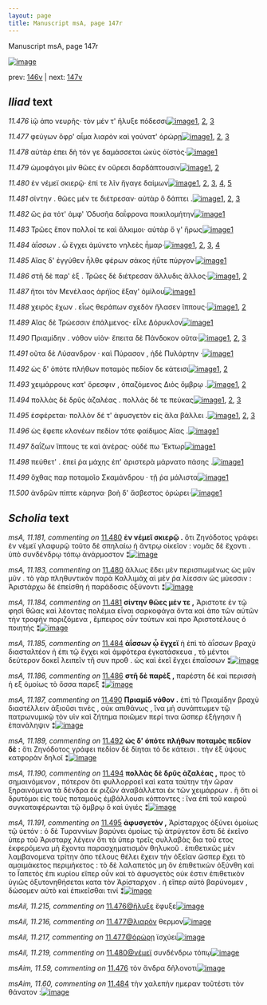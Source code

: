 ```yaml
---
layout: page
title: Manuscript msA, page 147r
---
```


Manuscript msA, page 147r

[![image](http://www.homermultitext.org/iipsrv?OBJ=IIP,1.0&FIF=/project/homer/pyramidal/deepzoom/hmt/vaimg/2017a/VA147RN_0319.tif&WID=100&CVT=JPEG)](http://www.homermultitext.org/ict2/?urn=urn:cite2:hmt:vaimg.2017a:VA147RN_0319)

prev:  [146v](../146v) | next:  [147v](../147v)

## *Iliad* text

*11.476* <a id="11.476"/> ἰῷ ἀπο νευρῆς· τὸν μέν τ' ἤλυξε πόδεσσι[![image](http://www.homermultitext.org/iipsrv?OBJ=IIP,1.0&FIF=/project/homer/pyramidal/deepzoom/hmt/vaimg/2017a/VA147RN_0319.tif&RGN=0.16,0.1952,0.364,0.0263&WID=1000&CVT=JPEG)](http://www.homermultitext.org/ict2/?urn=urn:cite2:hmt:vaimg.2017a:VA147RN_0319@0.16,0.1952,0.364,0.0263)[1](#msAim_11.59), [2](#msA_11.164), [3](#msAil_11.215)

*11.477* <a id="11.477"/> φεύγων ὄφρ' αἷμα λιαρὸν καὶ γούνατ' ὀρώρῃ[![image](http://www.homermultitext.org/iipsrv?OBJ=IIP,1.0&FIF=/project/homer/pyramidal/deepzoom/hmt/vaimg/2017a/VA147RN_0319.tif&RGN=0.16,0.2162,0.372,0.0293&WID=1000&CVT=JPEG)](http://www.homermultitext.org/ict2/?urn=urn:cite2:hmt:vaimg.2017a:VA147RN_0319@0.16,0.2162,0.372,0.0293)[1](#msAil_11.216), [2](#msAil_11.217), [3](#msA_11.164)

*11.478* <a id="11.478"/> αὐτὰρ ἐπει δὴ τόν γε δαμάσσεται ὠκὺς ὀϊστὸς·[![image](http://www.homermultitext.org/iipsrv?OBJ=IIP,1.0&FIF=/project/homer/pyramidal/deepzoom/hmt/vaimg/2017a/VA147RN_0319.tif&RGN=0.163,0.238,0.375,0.0233&WID=1000&CVT=JPEG)](http://www.homermultitext.org/ict2/?urn=urn:cite2:hmt:vaimg.2017a:VA147RN_0319@0.163,0.238,0.375,0.0233)[1](#msA_11.164)

*11.479* <a id="11.479"/> ὠμοφάγοι μὶν θῶες ἐν οὔρεσι δαρδάπτουσιν[![image](http://www.homermultitext.org/iipsrv?OBJ=IIP,1.0&FIF=/project/homer/pyramidal/deepzoom/hmt/vaimg/2017a/VA147RN_0319.tif&RGN=0.164,0.259,0.368,0.0233&WID=1000&CVT=JPEG)](http://www.homermultitext.org/ict2/?urn=urn:cite2:hmt:vaimg.2017a:VA147RN_0319@0.164,0.259,0.368,0.0233)[1](#msAil_11.218), [2](#msA_11.164)

*11.480* <a id="11.480"/> ἐν νέμεϊ σκιερῷ· ἐπί τε λῖν ἤγαγε δαίμων[![image](http://www.homermultitext.org/iipsrv?OBJ=IIP,1.0&FIF=/project/homer/pyramidal/deepzoom/hmt/vaimg/2017a/VA147RN_0319.tif&RGN=0.164,0.2755,0.353,0.0233&WID=1000&CVT=JPEG)](http://www.homermultitext.org/ict2/?urn=urn:cite2:hmt:vaimg.2017a:VA147RN_0319@0.164,0.2755,0.353,0.0233)[1](#msAil_11.219), [2](#msA_11.182), [3](#msA_11.181), [4](#msA_11.183), [5](#msA_11.164)

*11.481* <a id="11.481"/> σίντην . θῶες μέν τε διέτρεσαν· αὐτὰρ ὃ δάπτει .[![image](http://www.homermultitext.org/iipsrv?OBJ=IIP,1.0&FIF=/project/homer/pyramidal/deepzoom/hmt/vaimg/2017a/VA147RN_0319.tif&RGN=0.169,0.295,0.376,0.027&WID=1000&CVT=JPEG)](http://www.homermultitext.org/ict2/?urn=urn:cite2:hmt:vaimg.2017a:VA147RN_0319@0.169,0.295,0.376,0.027)[1](#msA_11.184), [2](#msAil_11.220), [3](#msA_11.164)

*11.482* <a id="11.482"/> ὥς ῥα τότ' ἀμφ' Ὀδυσῆα δαΐφρονα ποικιλομήτην[![image](http://www.homermultitext.org/iipsrv?OBJ=IIP,1.0&FIF=/project/homer/pyramidal/deepzoom/hmt/vaimg/2017a/VA147RN_0319.tif&RGN=0.162,0.3138,0.414,0.0248&WID=1000&CVT=JPEG)](http://www.homermultitext.org/ict2/?urn=urn:cite2:hmt:vaimg.2017a:VA147RN_0319@0.162,0.3138,0.414,0.0248)[1](#msA_11.164)

*11.483* <a id="11.483"/> Τρῶες ἕπον πολλοί τε καὶ ἄλκιμοι· αὐτὰρ ὅ γ' ἥρως[![image](http://www.homermultitext.org/iipsrv?OBJ=IIP,1.0&FIF=/project/homer/pyramidal/deepzoom/hmt/vaimg/2017a/VA147RN_0319.tif&RGN=0.165,0.3333,0.417,0.0255&WID=1000&CVT=JPEG)](http://www.homermultitext.org/ict2/?urn=urn:cite2:hmt:vaimg.2017a:VA147RN_0319@0.165,0.3333,0.417,0.0255)[1](#msA_11.164)

*11.484* <a id="11.484"/> ἀΐσσων . ὧ ἔγχει ἀμύνετο νηλεὲς ἦμαρ·[![image](http://www.homermultitext.org/iipsrv?OBJ=IIP,1.0&FIF=/project/homer/pyramidal/deepzoom/hmt/vaimg/2017a/VA147RN_0319.tif&RGN=0.166,0.3514,0.348,0.027&WID=1000&CVT=JPEG)](http://www.homermultitext.org/ict2/?urn=urn:cite2:hmt:vaimg.2017a:VA147RN_0319@0.166,0.3514,0.348,0.027)[1](#msA_11.185), [2](#msAext_11.13), [3](#msAim_11.60), [4](#msA_11.164)

*11.485* <a id="11.485"/> Αἴας δ' ἐγγύθεν ἦλθε φέρων σάκος ἠΰτε πύργον·[![image](http://www.homermultitext.org/iipsrv?OBJ=IIP,1.0&FIF=/project/homer/pyramidal/deepzoom/hmt/vaimg/2017a/VA147RN_0319.tif&RGN=0.167,0.3716,0.409,0.0278&WID=1000&CVT=JPEG)](http://www.homermultitext.org/ict2/?urn=urn:cite2:hmt:vaimg.2017a:VA147RN_0319@0.167,0.3716,0.409,0.0278)[1](#msA_11.164)

*11.486* <a id="11.486"/> στῆ δὲ παρ' ὲξ . Τρῶες δὲ διέτρεσαν ἄλλυδις ἄλλος·[![image](http://www.homermultitext.org/iipsrv?OBJ=IIP,1.0&FIF=/project/homer/pyramidal/deepzoom/hmt/vaimg/2017a/VA147RN_0319.tif&RGN=0.168,0.3919,0.412,0.024&WID=1000&CVT=JPEG)](http://www.homermultitext.org/ict2/?urn=urn:cite2:hmt:vaimg.2017a:VA147RN_0319@0.168,0.3919,0.412,0.024)[1](#msA_11.186), [2](#msA_11.164)

*11.487* <a id="11.487"/> ἤτοι τὸν Μενέλαος ἀρήϊος ἔξαγ' ὁμίλου[![image](http://www.homermultitext.org/iipsrv?OBJ=IIP,1.0&FIF=/project/homer/pyramidal/deepzoom/hmt/vaimg/2017a/VA147RN_0319.tif&RGN=0.169,0.4099,0.359,0.0248&WID=1000&CVT=JPEG)](http://www.homermultitext.org/ict2/?urn=urn:cite2:hmt:vaimg.2017a:VA147RN_0319@0.169,0.4099,0.359,0.0248)[1](#msA_11.164)

*11.488* <a id="11.488"/> χειρὸς ἔχων . εἷως θεράπων σχεδὸν ἤλασεν ἵππους·[![image](http://www.homermultitext.org/iipsrv?OBJ=IIP,1.0&FIF=/project/homer/pyramidal/deepzoom/hmt/vaimg/2017a/VA147RN_0319.tif&RGN=0.17,0.4279,0.441,0.0255&WID=1000&CVT=JPEG)](http://www.homermultitext.org/ict2/?urn=urn:cite2:hmt:vaimg.2017a:VA147RN_0319@0.17,0.4279,0.441,0.0255)[1](#msAint_11.23), [2](#msA_11.164)

*11.489* <a id="11.489"/> Αἴας δὲ Τρώεσσιν ἐπάλμενος· εἷλε Δόρυκλον[![image](http://www.homermultitext.org/iipsrv?OBJ=IIP,1.0&FIF=/project/homer/pyramidal/deepzoom/hmt/vaimg/2017a/VA147RN_0319.tif&RGN=0.164,0.4474,0.368,0.0255&WID=1000&CVT=JPEG)](http://www.homermultitext.org/ict2/?urn=urn:cite2:hmt:vaimg.2017a:VA147RN_0319@0.164,0.4474,0.368,0.0255)[1](#msA_11.164)

*11.490* <a id="11.490"/> Πριαμίδην . νόθον υἱὸν· ἔπειτα δὲ Πάνδοκον οῦτα·[![image](http://www.homermultitext.org/iipsrv?OBJ=IIP,1.0&FIF=/project/homer/pyramidal/deepzoom/hmt/vaimg/2017a/VA147RN_0319.tif&RGN=0.16,0.4685,0.44,0.0248&WID=1000&CVT=JPEG)](http://www.homermultitext.org/ict2/?urn=urn:cite2:hmt:vaimg.2017a:VA147RN_0319@0.16,0.4685,0.44,0.0248)[1](#msA_11.188), [2](#msA_11.187), [3](#msA_11.164)

*11.491* <a id="11.491"/> οῦτα δὲ Λύσανδρον · καὶ Πύρασον , ἠδὲ Πυλάρτην ·[![image](http://www.homermultitext.org/iipsrv?OBJ=IIP,1.0&FIF=/project/homer/pyramidal/deepzoom/hmt/vaimg/2017a/VA147RN_0319.tif&RGN=0.159,0.4857,0.422,0.0255&WID=1000&CVT=JPEG)](http://www.homermultitext.org/ict2/?urn=urn:cite2:hmt:vaimg.2017a:VA147RN_0319@0.159,0.4857,0.422,0.0255)[1](#msA_11.164)

*11.492* <a id="11.492"/> ὡς δ' ὁπότε πλήθων ποταμὸς πεδίον δε κάτεισι[![image](http://www.homermultitext.org/iipsrv?OBJ=IIP,1.0&FIF=/project/homer/pyramidal/deepzoom/hmt/vaimg/2017a/VA147RN_0319.tif&RGN=0.16,0.5068,0.44,0.0233&WID=1000&CVT=JPEG)](http://www.homermultitext.org/ict2/?urn=urn:cite2:hmt:vaimg.2017a:VA147RN_0319@0.16,0.5068,0.44,0.0233)[1](#msA_11.189), [2](#msA_11.164)

*11.493* <a id="11.493"/> χειμάρρους κατ' ὄρεσφιν , ὀπαζόμενος Διὸς ὄμβρῳ .[![image](http://www.homermultitext.org/iipsrv?OBJ=IIP,1.0&FIF=/project/homer/pyramidal/deepzoom/hmt/vaimg/2017a/VA147RN_0319.tif&RGN=0.16,0.5263,0.446,0.0248&WID=1000&CVT=JPEG)](http://www.homermultitext.org/ict2/?urn=urn:cite2:hmt:vaimg.2017a:VA147RN_0319@0.16,0.5263,0.446,0.0248)[1](#msAil_11.223), [2](#msA_11.164)

*11.494* <a id="11.494"/> πολλὰς δὲ δρῦς ἀζαλέας . πολλὰς δέ τε πεύκας[![image](http://www.homermultitext.org/iipsrv?OBJ=IIP,1.0&FIF=/project/homer/pyramidal/deepzoom/hmt/vaimg/2017a/VA147RN_0319.tif&RGN=0.162,0.5428,0.418,0.0285&WID=1000&CVT=JPEG)](http://www.homermultitext.org/ict2/?urn=urn:cite2:hmt:vaimg.2017a:VA147RN_0319@0.162,0.5428,0.418,0.0285)[1](#msA_11.190), [2](#msAil_11.224), [3](#msA_11.164)

*11.495* <a id="11.495"/> ἐσφέρεται· πολλὸν δέ τ' ἀφυσγετὸν εἰς ἅλα βάλλει .[![image](http://www.homermultitext.org/iipsrv?OBJ=IIP,1.0&FIF=/project/homer/pyramidal/deepzoom/hmt/vaimg/2017a/VA147RN_0319.tif&RGN=0.161,0.5623,0.411,0.0263&WID=1000&CVT=JPEG)](http://www.homermultitext.org/ict2/?urn=urn:cite2:hmt:vaimg.2017a:VA147RN_0319@0.161,0.5623,0.411,0.0263)[1](#msA_11.191), [2](#msAil_11.225), [3](#msA_11.164)

*11.496* <a id="11.496"/> ὡς ἔφεπε κλονέων πεδίον τότε φαίδιμος Αἴας .[![image](http://www.homermultitext.org/iipsrv?OBJ=IIP,1.0&FIF=/project/homer/pyramidal/deepzoom/hmt/vaimg/2017a/VA147RN_0319.tif&RGN=0.165,0.5803,0.421,0.027&WID=1000&CVT=JPEG)](http://www.homermultitext.org/ict2/?urn=urn:cite2:hmt:vaimg.2017a:VA147RN_0319@0.165,0.5803,0.421,0.027)[1](#msA_11.164)

*11.497* <a id="11.497"/> δαΐζων ἵππους τε καὶ ἀνέρας· οὐδέ πω Ἕκτωρ[![image](http://www.homermultitext.org/iipsrv?OBJ=IIP,1.0&FIF=/project/homer/pyramidal/deepzoom/hmt/vaimg/2017a/VA147RN_0319.tif&RGN=0.161,0.5991,0.415,0.0293&WID=1000&CVT=JPEG)](http://www.homermultitext.org/ict2/?urn=urn:cite2:hmt:vaimg.2017a:VA147RN_0319@0.161,0.5991,0.415,0.0293)[1](#msA_11.164)

*11.498* <a id="11.498"/> πεύθετ' . ἐπεί ῥα μάχης ἐπ' ἀριστερὰ μάρνατο πάσης .[![image](http://www.homermultitext.org/iipsrv?OBJ=IIP,1.0&FIF=/project/homer/pyramidal/deepzoom/hmt/vaimg/2017a/VA147RN_0319.tif&RGN=0.159,0.6186,0.44,0.027&WID=1000&CVT=JPEG)](http://www.homermultitext.org/ict2/?urn=urn:cite2:hmt:vaimg.2017a:VA147RN_0319@0.159,0.6186,0.44,0.027)[1](#msA_11.164)

*11.499* <a id="11.499"/> ὄχθας παρ ποταμοῖο Σκαμάνδρου · τῇ ῥα μάλιστα[![image](http://www.homermultitext.org/iipsrv?OBJ=IIP,1.0&FIF=/project/homer/pyramidal/deepzoom/hmt/vaimg/2017a/VA147RN_0319.tif&RGN=0.16,0.6366,0.433,0.0293&WID=1000&CVT=JPEG)](http://www.homermultitext.org/ict2/?urn=urn:cite2:hmt:vaimg.2017a:VA147RN_0319@0.16,0.6366,0.433,0.0293)[1](#msA_11.164)

*11.500* <a id="11.500"/> ἀνδρῶν πίπτε κάρηνα· βοὴ δ' ἄσβεστος ὀρώρει·[![image](http://www.homermultitext.org/iipsrv?OBJ=IIP,1.0&FIF=/project/homer/pyramidal/deepzoom/hmt/vaimg/2017a/VA147RN_0319.tif&RGN=0.165,0.6554,0.423,0.033&WID=1000&CVT=JPEG)](http://www.homermultitext.org/ict2/?urn=urn:cite2:hmt:vaimg.2017a:VA147RN_0319@0.165,0.6554,0.423,0.033)[1](#msA_11.164)

## *Scholia* text

*msA, 11.181, commenting on* [11.480](#11.480)  <a id="msA_11.181"/> **ἐν νέμεϊ σκιερῷ .** ὅτι Ζηνόδοτος γράφει ἐν νέμεϊ γλαφυρῷ τοῦτο δὲ σπηλαίω ἠ ἄντρῳ οἰκεῖον : νομᾶς δὲ ἔχοντι . ὑπὸ συνδένδρῳ τόπῳ ἀνάρμοστον ⁑[![image](http://www.homermultitext.org/iipsrv?OBJ=IIP,1.0&FIF=/project/homer/pyramidal/deepzoom/hmt/vaimg/2017a/VA147RN_0319.tif&RGN=0.579,0.1883,0.199,0.066&WID=1000&CVT=JPEG)](http://www.homermultitext.org/ict2/?urn=urn:cite2:hmt:vaimg.2017a:VA147RN_0319@0.579,0.1883,0.199,0.066)

*msA, 11.183, commenting on* [11.480](#11.480)  <a id="msA_11.183"/> ἄλλως ἔδει μὲν περισπωμένως ὡς μῦν μῦν . τὸ γὰρ πληθυντικὸν παρὰ Καλλιμάχ αἱ μέν ῥα λίεσσιν ὡς μύεσσιν : Ἀριστάρχω δὲ ἐπείσθη ἡ παράδοσις ὀξύνοντι ⁑[![image](http://www.homermultitext.org/iipsrv?OBJ=IIP,1.0&FIF=/project/homer/pyramidal/deepzoom/hmt/vaimg/2017a/VA147RN_0319.tif&RGN=0.583,0.3616,0.207,0.0818&WID=1000&CVT=JPEG)](http://www.homermultitext.org/ict2/?urn=urn:cite2:hmt:vaimg.2017a:VA147RN_0319@0.583,0.3616,0.207,0.0818)

*msA, 11.184, commenting on* [11.481](#11.481)  <a id="msA_11.184"/> **σίντην θῶες μέν τε ,** Ἀριστοτε ἐν τῷ φησὶ θῶας καὶ λέοντας πολέμια εἶναι σαρκοφάγα ὄντα καὶ ἀπο τῶν αὐτῶν τὴν τροφὴν ποριζόμενα , ἔμπειρος οὖν τούτων καὶ προ Ἀριστοτέλους ὁ ποιητής ⁑[![image](http://www.homermultitext.org/iipsrv?OBJ=IIP,1.0&FIF=/project/homer/pyramidal/deepzoom/hmt/vaimg/2017a/VA147RN_0319.tif&RGN=0.6,0.4366,0.187,0.0818&WID=1000&CVT=JPEG)](http://www.homermultitext.org/ict2/?urn=urn:cite2:hmt:vaimg.2017a:VA147RN_0319@0.6,0.4366,0.187,0.0818)

*msA, 11.185, commenting on* [11.484](#11.484)  <a id="msA_11.185"/> **ἀΐσσων ᾧ ἔγχεϊ** ἠ ἐπὶ τὸ ἀΐσσων βραχὺ διασταλτέον ἠ ἐπι τῷ ἔγχει καὶ ἀμφότερα ἐγκατάσκευα , τὸ μέντοι δεύτερον δοκεῖ λειπεῖν τῆ συν προθ . ὡς καὶ ἐκεῖ ἔγχει ἑπαΐσσων ⁑[![image](http://www.homermultitext.org/iipsrv?OBJ=IIP,1.0&FIF=/project/homer/pyramidal/deepzoom/hmt/vaimg/2017a/VA147RN_0319.tif&RGN=0.595,0.5094,0.193,0.0848&WID=1000&CVT=JPEG)](http://www.homermultitext.org/ict2/?urn=urn:cite2:hmt:vaimg.2017a:VA147RN_0319@0.595,0.5094,0.193,0.0848)

*msA, 11.186, commenting on* [11.486](#11.486)  <a id="msA_11.186"/> **στῆ δὲ παρὲξ ,** παρέστη δὲ καὶ περισσὴ ἡ εξ ὁμοίως τὸ ὄσσα παρεξ ⁑[![image](http://www.homermultitext.org/iipsrv?OBJ=IIP,1.0&FIF=/project/homer/pyramidal/deepzoom/hmt/vaimg/2017a/VA147RN_0319.tif&RGN=0.597,0.5889,0.177,0.0443&WID=1000&CVT=JPEG)](http://www.homermultitext.org/ict2/?urn=urn:cite2:hmt:vaimg.2017a:VA147RN_0319@0.597,0.5889,0.177,0.0443)

*msA, 11.187, commenting on* [11.490](#11.490)  <a id="msA_11.187"/> **Πριαμίδ νόθον .** ἐπὶ τὸ Πριαμίδην βραχὺ διαστέλλειν ἀξιοῦσι τινὲς , οὐκ απιθάνως , ἵνα μὴ συνάπτωμεν τῷ πατρωνυμικῷ τὸν υἱν καὶ ζήτημα ποιῶμεν περί τινα ὥσπερ ἐξήγησιν ἢ ἐπανάληψιν ⁑[![image](http://www.homermultitext.org/iipsrv?OBJ=IIP,1.0&FIF=/project/homer/pyramidal/deepzoom/hmt/vaimg/2017a/VA147RN_0319.tif&RGN=0.598,0.6257,0.186,0.0863&WID=1000&CVT=JPEG)](http://www.homermultitext.org/ict2/?urn=urn:cite2:hmt:vaimg.2017a:VA147RN_0319@0.598,0.6257,0.186,0.0863)

*msA, 11.189, commenting on* [11.492](#11.492)  <a id="msA_11.189"/> **ὡς δ' ὁπότε πλήθων ποταμὸς πεδίον δὲ :** ὅτι Ζηνόδοτος γράφει πεδίον δὲ δίηται τὸ δε κάτεισι . τὴν ἐξ ύψους κατφορὰν δηλοῖ ⁑[![image](http://www.homermultitext.org/iipsrv?OBJ=IIP,1.0&FIF=/project/homer/pyramidal/deepzoom/hmt/vaimg/2017a/VA147RN_0319.tif&RGN=0.15,0.7202,0.635,0.03&WID=1000&CVT=JPEG)](http://www.homermultitext.org/ict2/?urn=urn:cite2:hmt:vaimg.2017a:VA147RN_0319@0.15,0.7202,0.635,0.03)

*msA, 11.190, commenting on* [11.494](#11.494)  <a id="msA_11.190"/> **πολλὰς δὲ δρῦς ἀζαλέας ,** προς τὸ σημαινόμενον , πότερον ὅτι φυλλορροεῖ καὶ κατα ταύτην τὴν ὥραν ξηραινόμενα τὰ δένδρα ἐκ ριζῶν ἀναβάλλεται ἐκ τῶν χειμάρρων . ἣ ὅτι οἱ δρυτόμοι εἰς τοὺς ποταμοὺς ἐμβάλλουσι κόπτοντες : ἵνα ἐπὶ τοῦ καιροῦ συγκαταφέρωνται τῷ ὄμβρῳ ὃ καὶ ὑγιές ⁑[![image](http://www.homermultitext.org/iipsrv?OBJ=IIP,1.0&FIF=/project/homer/pyramidal/deepzoom/hmt/vaimg/2017a/VA147RN_0319.tif&RGN=0.155,0.7322,0.632,0.0405&WID=1000&CVT=JPEG)](http://www.homermultitext.org/ict2/?urn=urn:cite2:hmt:vaimg.2017a:VA147RN_0319@0.155,0.7322,0.632,0.0405)

*msA, 11.191, commenting on* [11.495](#11.495)  <a id="msA_11.191"/> **ἀφυσγετόν ,** Ἀρίσταρχος ὀξύνει ὁμοίως τῷ ὑετόν : ὁ δὲ Τυραννίων βαρύνει ὁμοίως τῷ ἀτρύγετον ἔστι δὲ ἐκεῖνο ὑπερ τοῦ Ἀρισταρχ λέγειν ὅτι τὰ ὑπερ τρεῖς συλλαβὰς δια τοῦ ετος ἐκφερόμενα μὴ ἔχοντα παρασχηματισμὸν θηλυκοῦ . ἐπιθετικῶς μὲν λαμβανομενα τρίτην ἀπο τέλους θέλει ἔχειν τὴν ὀξεῖαν ὥσπερ ἔχει τὸ αμαιμάκετος περιμήκετος : τὸ δὲ λαλαπετὸς μη ὃν ἐπιθετικὼν ὀξύνθη καὶ το Ϊαπετὸς ἐπι κυρίου εἴπερ οὖν καὶ τὸ ἀφυσγετὸς οὐκ έστιν ἐπιθετικὸν ὑγιῶς ὀξυτονηθήσεται κατα τὸν Ἀρίσταρχον . ἠ εἴπερ αὐτὸ βαρύνομεν , δώσομεν αὐτὸ καὶ ἐπικεῖσθαι τινί ⁑[![image](http://www.homermultitext.org/iipsrv?OBJ=IIP,1.0&FIF=/project/homer/pyramidal/deepzoom/hmt/vaimg/2017a/VA147RN_0319.tif&RGN=0.157,0.7554,0.634,0.0915&WID=1000&CVT=JPEG)](http://www.homermultitext.org/ict2/?urn=urn:cite2:hmt:vaimg.2017a:VA147RN_0319@0.157,0.7554,0.634,0.0915)

*msAil, 11.215, commenting on* [11.476@ἤλυξε](#11.476@ἤλυξε)  <a id="msAil_11.215"/> ἔφυξε[![image](http://www.homermultitext.org/iipsrv?OBJ=IIP,1.0&FIF=/project/homer/pyramidal/deepzoom/hmt/vaimg/2017a/VA147RN_0319.tif&RGN=0.417,0.1883,0.036,0.018&WID=1000&CVT=JPEG)](http://www.homermultitext.org/ict2/?urn=urn:cite2:hmt:vaimg.2017a:VA147RN_0319@0.417,0.1883,0.036,0.018)

*msAil, 11.216, commenting on* [11.477@λιαρὸν](#11.477@λιαρὸν)  <a id="msAil_11.216"/> θερμον[![image](http://www.homermultitext.org/iipsrv?OBJ=IIP,1.0&FIF=/project/homer/pyramidal/deepzoom/hmt/vaimg/2017a/VA147RN_0319.tif&RGN=0.328,0.2153,0.044,0.0135&WID=1000&CVT=JPEG)](http://www.homermultitext.org/ict2/?urn=urn:cite2:hmt:vaimg.2017a:VA147RN_0319@0.328,0.2153,0.044,0.0135)

*msAil, 11.217, commenting on* [11.477@ὀρώρῃ](#11.477@ὀρώρῃ)  <a id="msAil_11.217"/> ϊσχύει[![image](http://www.homermultitext.org/iipsrv?OBJ=IIP,1.0&FIF=/project/homer/pyramidal/deepzoom/hmt/vaimg/2017a/VA147RN_0319.tif&RGN=0.478,0.2123,0.042,0.0135&WID=1000&CVT=JPEG)](http://www.homermultitext.org/ict2/?urn=urn:cite2:hmt:vaimg.2017a:VA147RN_0319@0.478,0.2123,0.042,0.0135)

*msAil, 11.219, commenting on* [11.480@νέμεϊ](#11.480@νέμεϊ)  <a id="msAil_11.219"/> συνδένδρω τόπῳ[![image](http://www.homermultitext.org/iipsrv?OBJ=IIP,1.0&FIF=/project/homer/pyramidal/deepzoom/hmt/vaimg/2017a/VA147RN_0319.tif&RGN=0.184,0.2761,0.082,0.012&WID=1000&CVT=JPEG)](http://www.homermultitext.org/ict2/?urn=urn:cite2:hmt:vaimg.2017a:VA147RN_0319@0.184,0.2761,0.082,0.012)

*msAim, 11.59, commenting on* [11.476](#11.476)  <a id="msAim_11.59"/> τὸν ἄνδρα δῆλονοτι[![image](http://www.homermultitext.org/iipsrv?OBJ=IIP,1.0&FIF=/project/homer/pyramidal/deepzoom/hmt/vaimg/2017a/VA147RN_0319.tif&RGN=0.512,0.1883,0.08,0.0165&WID=1000&CVT=JPEG)](http://www.homermultitext.org/ict2/?urn=urn:cite2:hmt:vaimg.2017a:VA147RN_0319@0.512,0.1883,0.08,0.0165)

*msAim, 11.60, commenting on* [11.484](#11.484)  <a id="msAim_11.60"/> τὴν χαλεπὴν ημεραν τοῦτέστι τὸν θάνατον :[![image](http://www.homermultitext.org/iipsrv?OBJ=IIP,1.0&FIF=/project/homer/pyramidal/deepzoom/hmt/vaimg/2017a/VA147RN_0319.tif&RGN=0.508,0.3488,0.095,0.03&WID=1000&CVT=JPEG)](http://www.homermultitext.org/ict2/?urn=urn:cite2:hmt:vaimg.2017a:VA147RN_0319@0.508,0.3488,0.095,0.03)